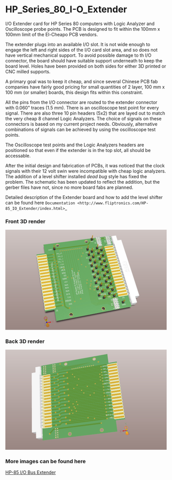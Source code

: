 # HP_Series_80_I-O_Extender

I/O Extender card for HP Series 80 computers with Logic Analyzer and Oscilloscope probe points.
The PCB is designed to fit within the 100mm x 100mm limit of the El-Cheapo PCB vendors.

The extender plugs into an available I/O slot. It is not wide enough to engage the left
and right sides of the I/O card slot area, and so does not have vertical mechanical
support. To avoid possible damage to th I/O connector, the board should have suitable
support underneath to keep the board level. Holes have been provided on both sides for
either 3D printed or CNC milled supports.

A primary goal was to keep it cheap, and since several Chinese PCB fab companies have
fairly good pricing for small quantities of 2 layer, 100 mm x 100 mm (or smaller)
boards, this design fits within this constraint.

All the pins from the I/O connector are routed to the extender connector with 0.060"
traces (1.5 mm). There is an oscilloscope test point for every signal. There are also
three 10 pin headers (5x2) that are layed out to match the very cheap 8 channel Logic
Analyzers. The choice of signals on these connectors is based on my current project
needs. Obviously, alternative combinations of signals can be achieved by using the
oscilloscope test points.

The Oscilloscope test points and the Logic Analyzers headers are positioned so that
even if the extender is in the top slot, all should be accessable.

After the initial design and fabrication of PCBs, it was noticed that the clock
signals with their 12 volt swin were incompatible with cheap logic analyzers.
The addition of a level shifter installed *dead bug* style has fixed the
problem. The schematic has been updated to reflect the addition, but the gerber
files have not, since no more board fabs are planned.

Detailed description of the Extender board and how to add the level shifter
can be found here `Documentation <http://www.fliptronics.com/HP-85_IO_Extender/index.html>`_


### Front 3D render

![Front](https://github.com/Fliptron/HP_Series_80_I-O_Extender/blob/master/Front.jpg "Front of Extender Card")

### Back 3D render

![Back](https://github.com/Fliptron/HP_Series_80_I-O_Extender/blob/master/Back.jpg "Back of Extender Card")

### More images can be found here

[HP-85 I/O Bus Extender](http://www.fliptronics.com/HP-85_IO_Extender/Introduction.html)
